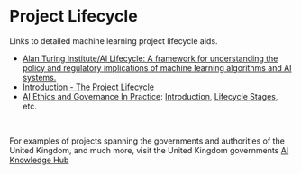 
<br>

# Project Lifecycle

Links to detailed machine learning project lifecycle aids.

<ul class="disc">
  <li class="disc"><a href="https://github.com/alan-turing-institute/ai-lifecycle" target="_blank">Alan Turing Institute/AI Lifecycle: A framework for understanding the policy and regulatory implications of machine learning algorithms and AI systems.</a></li>
 <li class="disc"><a href="https://alan-turing-institute.github.io/ai-lifecycle/" target="_blank">Introduction - The Project Lifecycle</a></li>
 <li class="disc"><a href="https://aiethics.turing.ac.uk/" target="_blank">AI Ethics and Governance In Practice</a>: <a href="https://aiethics.turing.ac.uk/modules/introduction/?modulepage=introduction" target="_blank">Introduction</a>, <a href="https://aiethics.turing.ac.uk/modules/introduction/?modulepage=stages-of-the-ai-ml-project-lifecycle" target="_blank">Lifecycle Stages</a>, etc.</li>
</ul>

<br>

For examples of projects spanning the governments and authorities of the United Kingdom, and much more, visit the United Kingdom governments <a href="https://ai.gov.uk/knowledge-hub/" target="_blank">AI Knowledge Hub</a>

<br>
<br>

<br>
<br>

<br>
<br>

<br>
<br>

